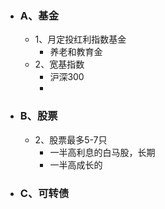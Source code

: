 - ### A、基金
	- 1、月定投红利指数基金
		- 养老和教育金
	- 2、宽基指数
		- 沪深300
		-
- ### B、股票
	- 2、股票最多5-7只
		- 一半高利息的白马股，长期
		- 一半高成长的
- ### C、可转债